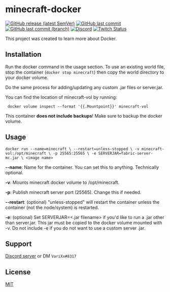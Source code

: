 #  minecraft-docker

[![GitHub release (latest SemVer)](https://img.shields.io/github/v/release/aosterwyk/minecraft-docker?sort=semver)](https://github.com/aosterwyk/minecraft-docker/releases) [![GitHub last commit](https://img.shields.io/github/last-commit/aosterwyk/minecraft-docker)](https://github.com/aosterwyk/minecraft-docker/commits/master) [![GitHub last commit (branch)](https://img.shields.io/github/last-commit/aosterwyk/minecraft-docker/dev?label=last%20commit%20%28dev%29)](https://github.com/aosterwyk/minecraft-docker/commits/dev) [![Discord](https://img.shields.io/discord/90687557523771392?color=000000&label=%20&logo=discord)](https://discord.gg/QNppY7T) [![Twitch Status](https://img.shields.io/twitch/status/varixx?label=%20&logo=twitch)](https://twitch.tv/VariXx) 

This project was created to learn more about Docker. 

## Installation

Run the docker command in the usage section.
To use an existing world file, stop the container (`docker stop minecraft`) then copy the world directory to your docker volume. 

Do the same process for adding/updating any custom .jar files or server.jar. 

You can find the location of minecraft-vol by running:

` docker volume inspect --format '{{.Mountpoint}}' minecraft-vol`

This container **does not include backups**! Make sure to backup the docker volume. 

## Usage

``docker run --name=minecraft \
--restart=unless-stopped \
-v minecraft-vol:/opt/minecraft \
-p 25565:25565 \
-e SERVERJAR=fabric-server-mc.jar \
<image name>
``

**--name**: Name for the container. You can set this to anything. Technically optional.

**-v**: Mounts minecraft docker volume to /opt/minecraft.

**-p**: Publish minecraft server port (25565). Change this if needed. 

**--restart**: (optional) "unless-stopped" will restart the container unless the container (not the node/system) is restarted. 

**-e**: (optional) Set SERVERJAR=<.jar filename> if you'd like to run a .jar other than server.jar. This jar must be copied to the docker volume mounted with -v. Do not include -e if you do not want to use a custom server .jar. 


## Support

[Discord server](https://discord.gg/QNppY7T) or DM `VariXx#8317`

## License

[MIT](https://choosealicense.com/licenses/mit/)
